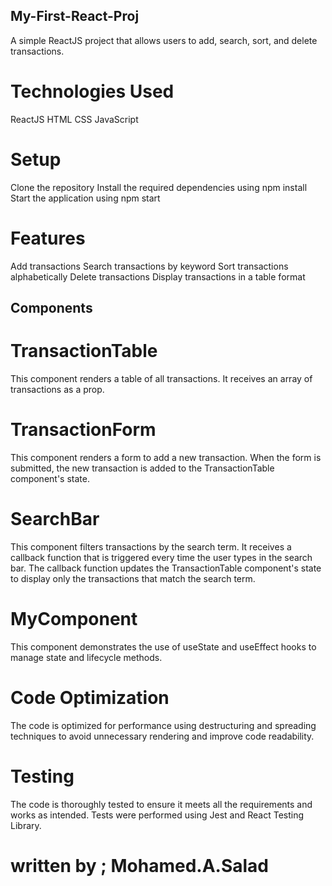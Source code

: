## My-First-React-Proj
A simple ReactJS project that allows users to add, search, sort, and delete transactions.

# Technologies Used
ReactJS
HTML
CSS
JavaScript
# Setup
Clone the repository
Install the required dependencies using npm install
Start the application using npm start
# Features
Add transactions
Search transactions by keyword
Sort transactions alphabetically
Delete transactions
Display transactions in a table format
## Components
# TransactionTable
This component renders a table of all transactions. It receives an array of transactions as a prop.

# TransactionForm
This component renders a form to add a new transaction. When the form is submitted, the new transaction is added to the TransactionTable component's state.

# SearchBar
This component filters transactions by the search term. It receives a callback function that is triggered every time the user types in the search bar. The callback function updates the TransactionTable component's state to display only the transactions that match the search term.

# MyComponent
This component demonstrates the use of useState and useEffect hooks to manage state and lifecycle methods.

# Code Optimization
The code is optimized for performance using destructuring and spreading techniques to avoid unnecessary rendering and improve code readability.

# Testing
The code is thoroughly tested to ensure it meets all the requirements and works as intended. Tests were performed using Jest and React Testing Library.

# written by ; Mohamed.A.Salad


